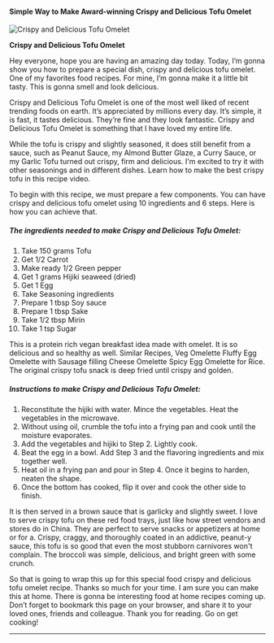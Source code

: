             

#### Simple Way to Make Award-winning Crispy and Delicious Tofu Omelet

![Crispy and Delicious Tofu Omelet](https://img-global.cpcdn.com/recipes/6071754121281536/751x532cq70/crispy-and-delicious-tofu-omelet-recipe-main-photo.jpg)

**Crispy and Delicious Tofu Omelet**

Hey everyone, hope you are having an amazing day today. Today, I’m gonna show you how to prepare a special dish, crispy and delicious tofu omelet. One of my favorites food recipes. For mine, I’m gonna make it a little bit tasty. This is gonna smell and look delicious.

Crispy and Delicious Tofu Omelet is one of the most well liked of recent trending foods on earth. It’s appreciated by millions every day. It’s simple, it is fast, it tastes delicious. They’re fine and they look fantastic. Crispy and Delicious Tofu Omelet is something that I have loved my entire life.

While the tofu is crispy and slightly seasoned, it does still benefit from a sauce, such as Peanut Sauce, my Almond Butter Glaze, a Curry Sauce, or my Garlic Tofu turned out crispy, firm and delicious. I'm excited to try it with other seasonings and in different dishes. Learn how to make the best crispy tofu in this recipe video.

To begin with this recipe, we must prepare a few components. You can have crispy and delicious tofu omelet using 10 ingredients and 6 steps. Here is how you can achieve that.

##### The ingredients needed to make Crispy and Delicious Tofu Omelet:

1.  Take 150 grams Tofu
2.  Get 1/2 Carrot
3.  Make ready 1/2 Green pepper
4.  Get 1 grams Hijiki seaweed (dried)
5.  Get 1 Egg
6.  Take Seasoning ingredients
7.  Prepare 1 tbsp Soy sauce
8.  Prepare 1 tbsp Sake
9.  Take 1/2 tbsp Mirin
10.  Take 1 tsp Sugar

This is a protein rich vegan breakfast idea made with omelet. It is so delicious and so healthy as well. Similar Recipes, Veg Omelette Fluffy Egg Omelette with Sausage filling Cheese Omelette Spicy Egg Omelette for Rice. The original crispy tofu snack is deep fried until crispy and golden.

##### Instructions to make Crispy and Delicious Tofu Omelet:

1.  Reconstitute the hijiki with water. Mince the vegetables. Heat the vegetables in the microwave.
2.  Without using oil, crumble the tofu into a frying pan and cook until the moisture evaporates.
3.  Add the vegetables and hijiki to Step 2. Lightly cook.
4.  Beat the egg in a bowl. Add Step 3 and the flavoring ingredients and mix together well.
5.  Heat oil in a frying pan and pour in Step 4. Once it begins to harden, neaten the shape.
6.  Once the bottom has cooked, flip it over and cook the other side to finish.

It is then served in a brown sauce that is garlicky and slightly sweet. I love to serve crispy tofu on these red food trays, just like how street vendors and stores do in China. They are perfect to serve snacks or appetizers at home or for a. Crispy, craggy, and thoroughly coated in an addictive, peanut-y sauce, this tofu is so good that even the most stubborn carnivores won't complain. The broccoli was simple, delicious, and bright green with some crunch.

So that is going to wrap this up for this special food crispy and delicious tofu omelet recipe. Thanks so much for your time. I am sure you can make this at home. There is gonna be interesting food at home recipes coming up. Don’t forget to bookmark this page on your browser, and share it to your loved ones, friends and colleague. Thank you for reading. Go on get cooking!

* * *